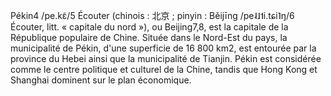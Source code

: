 Pékin4 /pe.kɛ̃/5 Écouter (chinois : 北京 ; pinyin : Běijīng /pe˨˩˦i.tɕi˥ŋ/6 Écouter, litt. « capitale du nord »), ou Beijing7,8, est la capitale de la République populaire de Chine. Située dans le Nord-Est du pays, la municipalité de Pékin, d'une superficie de 16 800 km2, est entourée par la province du Hebei ainsi que la municipalité de Tianjin. Pékin est considérée comme le centre politique et culturel de la Chine, tandis que Hong Kong et Shanghai dominent sur le plan économique.
